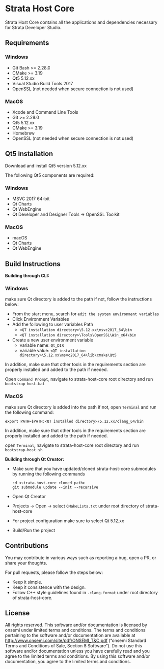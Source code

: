 # Strata Host Core

Strata Host Core contains all the applications and dependencies necessary for Strata Developer Studio.

## Requirements

### Windows

* Git Bash >= 2.28.0
* CMake >= 3.19
* Qt5 5.12.xx
* Visual Studio Build Tools 2017
* OpenSSL (not needed when secure connection is not used)

### MacOS

* Xcode and Command Line Tools
* Git >= 2.28.0
* Qt5 5.12.xx
* CMake >= 3.19
* Homebrew
* OpenSSL (not needed when secure connection is not used)

## Qt5 installation

Download and install Qt5 version 5.12.xx

The following Qt5 components are required:

### Windows

* MSVC 2017 64-bit
* Qt Charts
* Qt WebEngine
* Qt Developer and Designer Tools -> OpenSSL Toolkit

### MacOS

* macOS
* Qt Charts
* Qt WebEngine

## Build Instructions

**Building through CLI:**

### Windows

make sure Qt directory is added to the path
if not, follow the instructions below:

* From the start menu, search for `edit the system environment variables`
* Click Environment Variables
* Add the following to user variables Path
  * `<QT installation directory>\5.12.xx\msvc2017_64\bin`
  * `<QT installation directory>\Tools\OpenSSL\Win_x64\bin`
* Create a new user environment variable
  * variable name: `Qt_DIR`
  * variable value: `<QT installation directory>\5.12.xx\msvc2017_64\lib\cmake\Qt5`

In addition, make sure that other tools in the requirements section are properly installed
and added to the path if needed.

Open `Command Prompt`, navigate to strata-host-core root directory and run `bootstrap-host.bat`

### MacOS

make sure Qt directory is added into the path
if not, open `Terminal` and run the following command:

```
export PATH=$PATH:<QT installed directory>/5.12.xx/clang_64/bin
```

In addition, make sure that other tools in the requirements section are properly installed
and added to the path if needed.

open `Terminal`, navigate to strata-host-core root directory and run `bootstrap-host.sh`

**Building through Qt Creator:**
  
* Make sure that you have updated/cloned strata-host-core submodules by running the following commands

  ```
  cd <strata-host-core cloned path>
  git submodule update --init --recursive
  ```

* Open Qt Creator
* Projects -> Open -> select `CMakeLists.txt` under root directory of strata-host-core
* For project configuration make sure to select Qt 5.12.xx
* Build/Run the project

## Contributions

You may contribute in various ways such as reporting a bug, open a PR, or share your thoughts.

For pull requests, please follow the steps below:

* Keep it simple.
* Keep it consistence with the design.
* Follow C++ style guidelines found in `.clang-format` under root directory of strata-host-core.

## License

All rights reserved. This software and/or documentation is licensed by onsemi under
limited terms and conditions. The terms and conditions pertaining to the software and/or documentation are available at
<http://www.onsemi.com/site/pdf/ONSEMI_T&C.pdf> (“onsemi Standard Terms and Conditions of Sale, Section 8 Software”).
Do not use this software and/or documentation unless you have carefully read and you agree to the limited terms and conditions.
By using this software and/or documentation, you agree to the limited terms and conditions.
